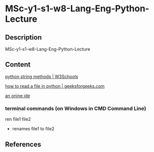 # MSc-y1-s1-w8-Lang-Eng-Python-Lecture

## Description

MSc-y1-s1-w8-Lang-Eng-Python-Lecture

## Content

[python string methods | W3Schools](https://www.w3schools.com/python/python_ref_string.asp)

[how to read a file in python | geeksforgeeks.com](https://www.geeksforgeeks.org/how-to-read-from-a-file-in-python/)

[an onine ide](https://www.onlinegdb.com/online_python_compiler)

### terminal commands (on Windows in CMD Command Line)

ren file1 file2

- renames file1 to file2

## References


